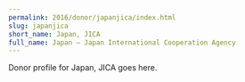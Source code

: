 ```yaml
---
permalink: 2016/donor/japanjica/index.html
slug: japanjica
short_name: Japan, JICA
full_name: Japan – Japan International Cooperation Agency
---
```


Donor profile for Japan, JICA goes here.
